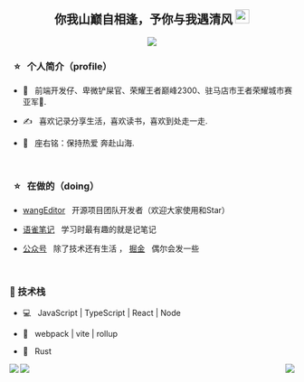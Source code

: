 <h2 align="center"> 你我山巅自相逢，予你与我遇清风  <img src="https://github.com/souvikguria98/souvikguria98/blob/master/Hi.gif" width="25"></h2>

<p align="center">
  <a  href="http://www.liuqh.cn"><img align="center" src="http://qiniu.liuqh.cn/banner1.jpg"></img></a>
</p>

<h3 >  &nbsp; ⭐️ &nbsp; 个人简介（profile） </h3>

- 🔭 &nbsp; 前端开发仔、卑微铲屎官、荣耀王者巅峰2300、驻马店市王者荣耀城市赛亚军🥈.

- ✍️ &nbsp; 喜欢记录分享生活，喜欢读书，喜欢到处走一走.

- 🌱 &nbsp; 座右铭：保持热爱 奔赴山海.

<br>


<h3 >  &nbsp; ⭐️ &nbsp; 在做的（doing） </h3>

- [wangEditor](https://github.com/wangeditor-team/wangEditor) &nbsp; 开源项目团队开发者（欢迎大家使用和Star）

- [语雀笔记](https://www.yuque.com/callmew) &nbsp; 学习时最有趣的就是记笔记

- [公众号](https://mp.weixin.qq.com/mp/profile_ext?action=home&__biz=MzA5Mjg0MTA3MA==&scene=124&uin=&key=&devicetype=Windows+10+x64&version=63010029&lang=zh_CN&a8scene=7&fontgear=2) &nbsp; 除了技术还有生活
，&nbsp;[掘金](https://juejin.cn/user/3993025017037309/posts) &nbsp; 偶尔会发一些

<br>


<h3 >👋 技术栈 </h3>

- 💻 &nbsp; JavaScript | TypeScript | React | Node  

- 🔧 &nbsp; webpack | vite | rollup

- 🔭 &nbsp; Rust

<p align="center">
    <img align="right"  src="https://github-readme-stats.vercel.app/api/top-langs/?username=liuqh0609&show_icons=true" />
  <img align="left"  src="https://github-readme-stats.vercel.app/api/?username=liuqh0609&show_icons=true" />
  <img align="left"  src="https://github-readme-stats.vercel.app/api/wakatime?username=liuqh0609&show_icons=true" />

</p>

